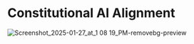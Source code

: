 # Constitutional AI Alignment

![Screenshot_2025-01-27_at_1 08 19_PM-removebg-preview](https://github.com/user-attachments/assets/ede0f6ae-3649-419f-94da-e0184d4b2660)
